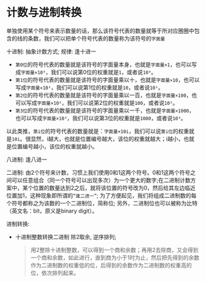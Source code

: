 # 计数与进制转换

单独使用某个符号来表示数量的话，那么该符号代表的数量就等于所对应圈圈中包含的线的条数，我们可以把单个符号代表的数量称为该符号的`字面量`

十进制: 抽象计数方式; 规律: 逢十进一

- `第0位`的符号代表的数量就是该符号的字面量本身，也就是`字面量×1`，也可以写成`字面量×10⁰`，我们可以说第0位的权重就是`1`，或者说`10⁰`。
- `第1位`的符号代表的数量就是该符号的字面量乘以十，也就是`字面量×10`，也可以写成`字面量×10¹`，我们可以说第1位的权重就是`10`，或者说`10¹`。
- `第2位`的符号代表的数量就是该符号的字面量乘以一百，也就是`字面量×100`，也可以写成`字面量×10²`，我们可以说第2位的权重就是`100`，或者说`10²`。
- `第3位`的符号代表的数量就是该符号的字面量乘以一千，也就是`字面量×1000`，也可以写成`字面量×10³`，我们可以说第3位的权重就是`1000`，或者说`10³`。

以此类推，`第i位`的符号代表的数量就是：`字面量×10i`，我们可以说`第i位`的权重就是`10i`。很显然，i越大，也就是位置编号越大，该位的权重就越大；i越小，也就是位置编号越小，该位的权重就越小。

八进制: 逢八进一

二进制: 由2个符号来计数，习惯上我们使用0和1这两个符号。0和1这两个符号之间可以任意组合（同一个符号可以出现多次）为一个更大的数字;在二进制计数方案中，某个位置的数量达到2之后，就将该位置的符号改为0，然后给其左边临近位置加1，这种现象即所谓的`“逢二进一”`; 为了方便起见，我们将组成二进制数的每个符号都称之为该数的一个二进制位，简称位; 另外，二进制位也可以被称为比特（英文名：bit，原义是binary digit）。

进制转换:

- 十进制整数转换二进制 除2取余, 逆序排列;
    
    > 用2整除十进制整数，可以得到一个商和余数；再用2去除商，又会得到一个商和余数，如此进行，直到商为小于1时为止，然后把先得到的余数作为二进制数的权重低的位，后得到的余数作为二进制数的权重高的位，依次排列起来。
    >